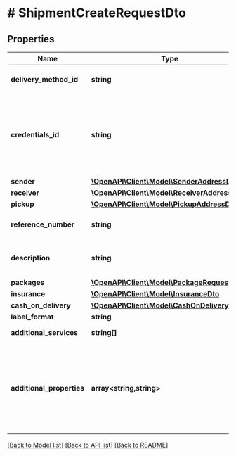 # # ShipmentCreateRequestDto

## Properties

Name | Type | Description | Notes
------------ | ------------- | ------------- | -------------
**delivery_method_id** | **string** | Id of delivery method, chosen by buyer in order. |
**credentials_id** | **string** | ID of merchant agreement, registered in WZA. Value should be read from /shipment-management/delivery-services. For Allegro Standard methods, this field should be null. | [optional]
**sender** | [**\OpenAPI\Client\Model\SenderAddressDto**](SenderAddressDto.md) |  |
**receiver** | [**\OpenAPI\Client\Model\ReceiverAddressDto**](ReceiverAddressDto.md) |  |
**pickup** | [**\OpenAPI\Client\Model\PickupAddressDto**](PickupAddressDto.md) |  | [optional]
**reference_number** | **string** | Shipment identifier in own system. Example: &#x60;Ordering number&#x60;. | [optional]
**description** | **string** | Shipment description. It is recommended to use the &#x60;textOnLabel&#x60; field instead. | [optional]
**packages** | [**\OpenAPI\Client\Model\PackageRequestDto[]**](PackageRequestDto.md) |  |
**insurance** | [**\OpenAPI\Client\Model\InsuranceDto**](InsuranceDto.md) |  | [optional]
**cash_on_delivery** | [**\OpenAPI\Client\Model\CashOnDeliveryDto**](CashOnDeliveryDto.md) |  | [optional]
**label_format** | **string** | Label file format. | [optional]
**additional_services** | **string[]** | List of additional services. | [optional]
**additional_properties** | **array<string,string>** | Key-Value map defining non-standard, carrier specific features. List of the supported properties is located as sub-resource in /shipment-management/delivery-services. | [optional]

[[Back to Model list]](../../README.md#models) [[Back to API list]](../../README.md#endpoints) [[Back to README]](../../README.md)
